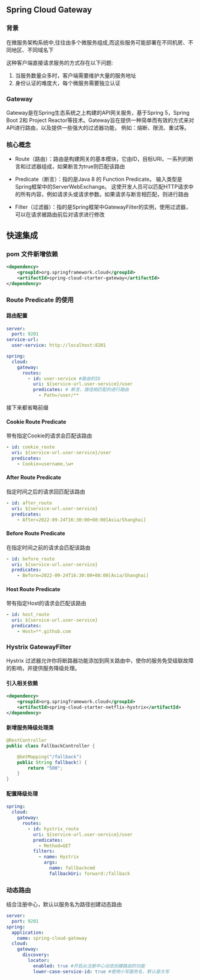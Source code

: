 ## Spring Cloud Gateway

### 背景

在微服务架构系统中,往往由多个微服务组成,而这些服务可能部署在不同机房、不同地区、不同域名下

这种客户端直接请求服务的方式存在以下问题:

1. 当服务数量众多时，客户端需要维护大量的服务地址
2. 身份认证的难度大，每个微服务需要独立认证

### Gateway

Gateway是在Spring生态系统之上构建的API网关服务，基于Spring 5，Spring Boot 2和 Project Reactor等技术。Gateway旨在提供一种简单而有效的方式来对API进行路由，以及提供一些强大的过滤器功能， 例如：熔断、限流、重试等。


### 核心概念

- Route（路由）：路由是构建网关的基本模块，它由ID，目标URI，一系列的断言和过滤器组成，如果断言为true则匹配该路由

- Predicate（断言）：指的是Java 8 的 Function Predicate。 输入类型是Spring框架中的ServerWebExchange。 这使开发人员可以匹配HTTP请求中的所有内容，例如请求头或请求参数。如果请求与断言相匹配，则进行路由

- Filter（过滤器）：指的是Spring框架中GatewayFilter的实例，使用过滤器，可以在请求被路由前后对请求进行修改

## 快速集成

### pom 文件新增依赖

```xml
<dependency>
    <groupId>org.springframework.cloud</groupId>
    <artifactId>spring-cloud-starter-gateway</artifactId>
</dependency>
```

### Route Predicate 的使用

#### 路由配置

```yml
server:
  port: 9201
service-url:
  user-service: http://localhost:8201

spring:
  cloud:
    gateway:
      routes:
        - id: user-service #路由的ID
          uri: ${service-url.user-service}/user
          predicates: # 断言，路径相匹配的进行路由
            - Path=/user/**
```

接下来都省略前缀

#### Cookie Route Predicate
带有指定Cookie的请求会匹配该路由

```yml
- id: cookie_route
  uri: ${service-url.user-service}/user
  predicates: 
    - Cookie=username,\w+
```

#### After Route Predicate
指定时间之后的请求回匹配该路由

```yml
- id: after_route
  uri: ${service-url.user-service}
  predicates:
    - After=2022-09-24T16:30:00+08:00[Asia/Shanghai]
```

#### Before Route Predicate
在指定时间之前的请求会匹配该路由

```yml
- id: before_route
  uri: ${service-url.user-service}
  predicates:
    - Before=2022-09-24T16:30:00+08:00[Asia/Shanghai]
```

#### Host Route Predicate
带有指定Host的请求会匹配该路由

```yml
- id: host_route
  uri: ${service-url.user-service}
  predicates:
    - Host=**.github.com
```

### Hystrix GatewayFilter
Hystrix 过滤器允许你将断路器功能添加到网关路由中，使你的服务免受级联故障的影响，并提供服务降级处理。

#### 引入相关依赖

```xml
<dependency>
    <groupId>org.springframework.cloud</groupId>
    <artifactId>spring-cloud-starter-netflix-hystrix</artifactId>
</dependency>
```

#### 新增服务降级处理类

```java
@RestController
public class FallbackController {

    @GetMapping("/fallback")
    public String fallback() {
        return "500";
    }
}
```

#### 配置降级处理

```yml
spring:
  cloud:
    gateway:
      routes:
        - id: hystrix_route
          uri: ${service-url.user-service}/user
          predicates:
            - Method=GET
          filters:
            - name: Hystrix
              args:
                name: fallbackcmd
                fallbackUri: forward:/fallback
```


### 动态路由

结合注册中心，默认以服务名为路径创建动态路由

```yml
server:
  port: 9201
spring:
  application:
    name: spring-cloud-gateway
  cloud:
    gateway:
      discovery:
        locator:
          enabled: true #开启从注册中心动态创建路由的功能
          lower-case-service-id: true #使用小写服务名，默认是大写
```


